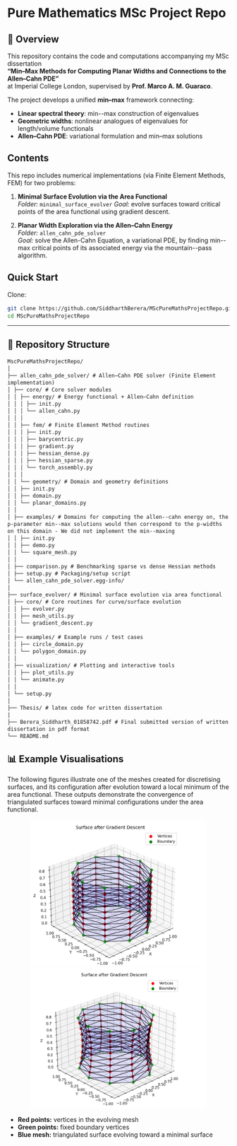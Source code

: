 # Pure Mathematics MSc Project Repo

## 📖 Overview
This repository contains the code and computations accompanying my MSc dissertation  
**“Min–Max Methods for Computing Planar Widths and Connections to the Allen–Cahn PDE”**  
at Imperial College London, supervised by **Prof. Marco A. M. Guaraco**.

The project develops a unified **min–max** framework connecting:
- **Linear spectral theory**: min--max construction of eigenvalues  
- **Geometric widths**: nonlinear analogues of eigenvalues for length/volume functionals  
- **Allen–Cahn PDE**: variational formulation and min–max solutions

## Contents
This repo includes numerical implementations (via Finite Element Methods, FEM) for two problems:

1. **Minimal Surface Evolution via the Area Functional**  
   _Folder:_ `minimal_surface_evolver`
   _Goal:_ evolve surfaces toward critical points of the area functional using gradient descent.

2. **Planar Width Exploration via the Allen–Cahn Energy**  
   _Folder:_ `allen_cahn_pde_solver`  
   _Goal:_ solve the Allen-Cahn Equation, a variational PDE, by finding min--max critical points of its associated energy via the mountain--pass algorithm.

## Quick Start
Clone:
```bash
git clone https://github.com/SiddharthBerera/MScPureMathsProjectRepo.git
cd MScPureMathsProjectRepo
```
---

## 📂 Repository Structure
```
MscPureMathsProjectRepo/
│
├── allen_cahn_pde_solver/ # Allen–Cahn PDE solver (Finite Element implementation)
│ ├── core/ # Core solver modules
│ │ ├── energy/ # Energy functional + Allen–Cahn definition
│ │ │ ├── init.py
│ │ │ └── allen_cahn.py
│ │ │
│ │ ├── fem/ # Finite Element Method routines
│ │ │ ├── init.py
│ │ │ ├── barycentric.py
│ │ │ ├── gradient.py
│ │ │ ├── hessian_dense.py
│ │ │ ├── hessian_sparse.py
│ │ │ └── torch_assembly.py
│ │ │
│ │ └── geometry/ # Domain and geometry definitions
│ │ ├── init.py
│ │ ├── domain.py
│ │ └── planar_domains.py
│ │
│ ├── examples/ # Domains for computing the allen--cahn energy on, the p-parameter min--max solutions would then correspond to the p-widths on this domain - We did not implement the min--maxing
│ │ ├── init.py
│ │ ├── demo.py
│ │ └── square_mesh.py
│ │
│ ├── comparison.py # Benchmarking sparse vs dense Hessian methods
│ ├── setup.py # Packaging/setup script
│ └── allen_cahn_pde_solver.egg-info/
│
├── surface_evolver/ # Minimal surface evolution via area functional
│ ├── core/ # Core routines for curve/surface evolution
│ │ ├── evolver.py
│ │ ├── mesh_utils.py
│ │ └── gradient_descent.py
│ │
│ ├── examples/ # Example runs / test cases
│ │ ├── circle_domain.py
│ │ └── polygon_domain.py
│ │
│ ├── visualization/ # Plotting and interactive tools
│ │ ├── plot_utils.py
│ │ └── animate.py
│ │
│ └── setup.py
│
├── Thesis/ # latex code for written dissertation
|
├── Berera_Siddharth_01858742.pdf # Final submitted version of written dissertation in pdf format
└── README.md
```
## 📊 Example Visualisations

The following figures illustrate one of the meshes created for discretising surfaces, and its configuration after evolution toward a local minimum of the area functional. These outputs demonstrate the convergence of triangulated surfaces toward minimal configurations under the area functional.

<p align="center">
  <img src="Thesis/figures/img1.png" alt="Surface after Gradient Descent (example 1)" width="400"/>
  <img src="Thesis/figures/img2.png" alt="Surface after Gradient Descent (example 2)" width="400"/>
</p>

- **Red points:** vertices in the evolving mesh  
- **Green points:** fixed boundary vertices  
- **Blue mesh:** triangulated surface evolving toward a minimal surface

